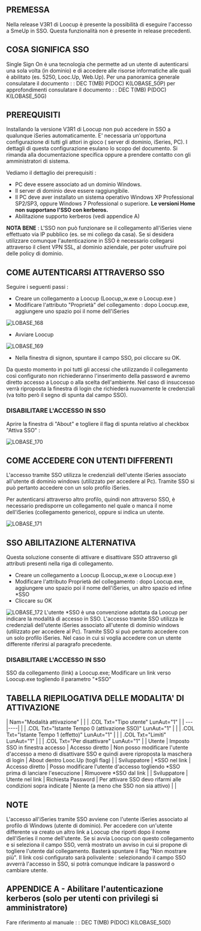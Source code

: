 
## PREMESSA
Nella release V3R1 di Loocup è presente la possibilità di eseguire l'accesso a SmeUp in SSO. Questa funzionalità non è presente in release precedenti.


## COSA SIGNIFICA SSO
Single Sign On è una tecnologia che permette ad un utente di autenticarsi una sola volta (in dominio) e di accedere alle risorse informatiche alle quali è abilitato (es. 5250, Looc.Up, Web.Up).
Per una panoramica generale consulatare il documento
 :  : DEC T(MB) P(DOC) K(LOBASE_50P)
per approfondimenti  consulatare il documento
 :  : DEC T(MB) P(DOC) K(LOBASE_50G)


## PREREQUISITI
Installando la versione V3R1 di Loocup non può accedere in SSO a qualunque iSeries automaticamente.
E' necessaria un'opportuna configurazione di tutti gli attori in gioco ( server di dominio, iSeries, PC).
I dettagli di questa configurazione esulano lo scopo del documento. Si rimanda alla documentazione specifica oppure a prendere contatto con gli amministratori di sistema.

Vediamo il dettaglio dei prerequisiti : 

 - PC deve essere associato ad un dominio Windows.
 - Il server di dominio deve essere raggiungibile.
 - Il PC deve aver installato un sistema operativo Windows XP Professional SP2/SP3, oppure Windows 7 Professional o superiore. **Le versioni Home non supportano l'SSO con kerberos.**
 - Abilitazione supporto kerberos (vedi appendice A)


**NOTA BENE** : 
L'SSO non può funzionare se il collegamento all'iSeries viene effettuato via IP pubblico (es. se mi collego da casa).
Se si desidera utilizzare comunque l'autenticazione in SSO è necessario collegarsi attraverso il client VPN SSL, al dominio aziendale, per poter usufruire poi delle policy di dominio.


## COME AUTENTICARSI ATTRAVERSO SSO

Seguire  i seguenti passi : 
 * Creare un collegamento a Loocup (Loocup_w.exe o Loocup.exe )
 * Modificare l'attributo "Proprietà" del collegamento :   dopo Loocup.exe, aggiungere uno spazio poi il nome dell'iSeries

![LOBASE_168](http://localhost:3000/immagini/MBDOC_OPE-LOSSON_50F/LOBASE_168.png)

- Avviare Loocup


![LOBASE_169](http://localhost:3000/immagini/MBDOC_OPE-LOSSON_50F/LOBASE_169.png)

- Nella finestra di signon, spuntare il campo SSO, poi cliccare su OK.


Da questo momento in poi tutti gli accessi che utilizzando il collegamento così configurato non richiederanno l'inserimento della password e avremo diretto accesso a Loocup o alla scelta dell'ambiente.
Nel caso di insuccesso verrà riproposta la finestra di login che richiederà nuovamente le credenziali (va tolto però il segno di spunta dal campo SSO).

### DISABILITARE  L'ACCESSO IN SSO

Aprire la finestra di "About" e togliere il flag di spunta relativo al checkbox "Attiva SSO" : 

![LOBASE_170](http://localhost:3000/immagini/MBDOC_OPE-LOSSON_50F/LOBASE_170.png)

## COME ACCEDERE CON UTENTI DIFFERENTI

L'accesso tramite SSO utilizza le credenziali dell'utente iSeries associato all'utente di dominio windows  (utilizzato per accedere al Pc). Tramite SSO si può pertanto accedere con un solo profilo iSeries.

Per autenticarsi attraverso altro profilo, quindi non attraverso SSO, è necessario predisporre un collegamento nel quale o manca il nome dell'iSeries (collegamento generico), oppure si indica un utente.

![LOBASE_171](http://localhost:3000/immagini/MBDOC_OPE-LOSSON_50F/LOBASE_171.png)
## SSO ABILITAZIONE ALTERNATIVA

Questa soluzione consente di attivare e disattivare SSO attraverso gli attributi presenti nella riga di collegamento.

 - Creare un collegamento a Loocup (Loocup_w.exe o Loocup.exe )
 - Modificare l'attributo Proprietà del collegamento :   dopo Loocup.exe, aggiungere  uno spazio poi il nome dell'iSeries, un altro spazio ed infine  *SSO
 - Cliccare su OK

![LOBASE_172](http://localhost:3000/immagini/MBDOC_OPE-LOSSON_50F/LOBASE_172.png)
L'utente *SSO è una convenzione adottata da Loocup per indicare la modalità di accesso in SSO.
L'accesso tramite SSO utilizza le credenziali dell'utente iSeries associato all'utente di dominio windows  (utilizzato per accedere al Pc). Tramite SSO si può pertanto accedere con un solo profilo iSeries.
Nel caso in cui si voglia accedere con un utente differente riferirsi al paragrafo precedente.

### DISABILITARE L'ACCESSO IN SSO

SSO da collegamento (link) a Loocup.exe; Modificare un link verso Loocup.exe togliendo il parametro "*SSO"

## TABELLA RIEPILOGATIVA DELLE MODALITA' DI ATTIVAZIONE

|  Nam="Modalità attivazione" |
| 
| .COL Txt="Tipo  utente" LunAut="1" |
| ---|----|
| 
| .COL Txt="Istante Tempo 0 (attivazione SSO)" LunAut="1" |
| 
| .COL Txt="Istante Tempo 1 (effetto)" LunAut="1" |
| 
| .COL Txt="Limiti" LunAut="1" |
| 
| .COL Txt="Per disattivare" LunAut="1" |
| Utente | Imposto SSO in finestra accesso | Accesso diretto | Non posso modificare l'utente d'accesso a meno di disattivare SSO e quindi avere riproposta la maschera di login | About dentro Looc.Up (togli flag) |
| Sviluppatore | *SSO nel link | Accesso diretto | Posso modificare l'utente d'accesso togliendo  *SSO prima di lanciare l'esecuzione | Rimuovere *SSO dal link |
| Sviluppatore | Utente nel link | Richiesta Password | Per attivare SSO devo rifarmi alle condizioni sopra indicate | Niente (a meno che SSO non sia attivo) |
| 



## NOTE

L'accesso all'iSeries tramite SSO avviene con l'utente iSeries associato al profilo di Windows (utente di dominio).
Per accedere con un'utente differente va creato un altro link a Loocup che riporti dopo il nome dell'iSeries il nome dell'utente.
Se si avvia Loocup con questo collegamento e si seleziona il campo SSO, verrà mostrato un avviso in cui si propone di togliere l'utente dal collegamento.
Basterà spuntare il flag "Non mostrare più".
Il link così configurato sarà polivalente :  selezionando il campo SSO avverrà l'accesso in SSO, si potrà comunque indicare la password o cambiare utente.


## APPENDICE  A - Abilitare l'autenticazione kerberos (solo per utenti con privilegi si amministratore)

Fare riferimento al manuale
 :  : DEC T(MB) P(DOC) K(LOBASE_50D)


